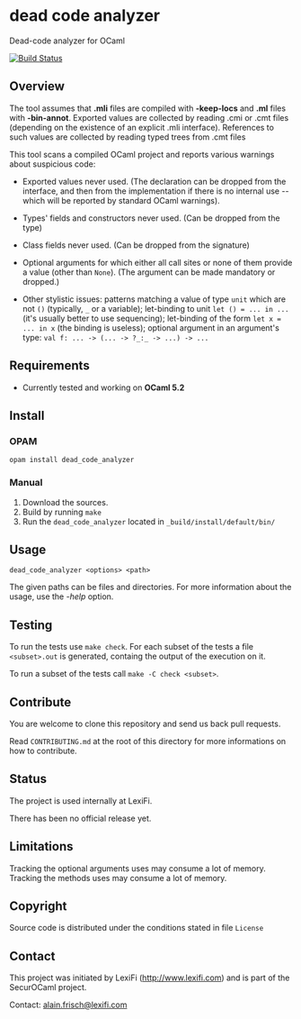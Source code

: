 # dead code analyzer
Dead-code analyzer for OCaml


[![Build Status](https://travis-ci.com/LexiFi/dead_code_analyzer.svg?branch=master)](https://travis-ci.com/LexiFi/dead_code_analyzer)

## Overview

The tool assumes that **.mli** files are compiled with **-keep-locs** and **.ml**
files with **-bin-annot**.  Exported values are collected by reading .cmi or .cmt
files (depending on the existence of an explicit .mli interface).
References to such values are collected by reading typed trees from .cmt files


This tool scans a compiled OCaml project and reports various warnings
about suspicious code:

 - Exported values never used.
   (The declaration can be dropped from the interface, and then from
   the implementation if there is no internal use -- which will be reported
   by standard OCaml warnings).

 - Types' fields and constructors never used. (Can be dropped from the type)

 - Class fields never used. (Can be dropped from the signature)

 - Optional arguments for which either all call sites or none of them
   provide a value (other than `None`). (The argument can be made mandatory or dropped.)

 - Other stylistic issues:  patterns matching a value of type `unit`
   which are not `()` (typically, `_` or a variable); let-binding to unit
   `let () = ... in ...` (it's usually better to use sequencing);
   let-binding of the form `let x = ... in x` (the binding is useless);
   optional argument in an argument's type: `val f: ... -> (... -> ?_:_ -> ...) -> ...`


## Requirements

- Currently tested and working on **OCaml 5.2**


## Install

### OPAM

`opam install dead_code_analyzer`

### Manual

1. Download the sources.
2. Build by running `make`
3. Run the `dead_code_analyzer` located in `_build/install/default/bin/`


## Usage

`dead_code_analyzer <options> <path>`

The given paths can be files and directories.
For more information about the usage, use the *-help* option.


## Testing

To run the tests use `make check`.
For each subset of the tests a file `<subset>.out` is generated, containg the output
of the execution on it.

To run a subset of the tests call `make -C check <subset>`.


## Contribute

You are welcome to clone this repository and send us back pull requests.

Read `CONTRIBUTING.md` at the root of this directory for more informations on how to contribute.


## Status

The project is used internally at LexiFi.

There has been no official release yet.


## Limitations

Tracking the optional arguments uses may consume a lot of memory.
Tracking the methods uses may consume a lot of memory.


## Copyright

Source code is distributed under the conditions stated in file `License`


## Contact

This project was initiated by LexiFi (http://www.lexifi.com) and is part
of the SecurOCaml project.

Contact: alain.frisch@lexifi.com
